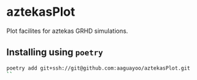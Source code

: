 # aztekasPlot
Plot facilites for aztekas GRHD simulations.

## Installing using `poetry`
```bash
poetry add git+ssh://git@github.com:aaguayoo/aztekasPlot.git
``
